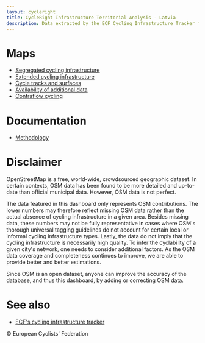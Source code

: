 ```yaml
---
layout: cycleright
title: CycleRight Infrastructure Territorial Analysis - Latvia
description: Data extracted by the ECF Cycling Infrastructure Tracker from OpenStreetMap for the purpose of the CycleRight project - Latvia divided by municipalities
---
```


# Maps

- [Segregated cycling infrastructure](Municipalities_LV_map_A1.html)
- [Extended cycling infrastructure](Municipalities_LV_map_A2.html)
- [Cycle tracks and surfaces](Municipalities_LV_map_B.html)
- [Availability of additional data](Municipalities_LV_map_C.html)
- [Contraflow cycling](Municipalities_LV_map_D.html)

# Documentation

- [Methodology](../../Documents/Methodology.pdf)

# Disclaimer

OpenStreetMap is a free, world-wide, crowdsourced geographic dataset. In certain contexts, OSM data has been found to be more detailed and up-to-date than official municipal data. However, OSM data is not perfect.

The data featured in this dashboard only represents OSM contributions. The lower numbers may therefore reflect missing OSM data rather than the actual absence of cycling infrastructure in a given area. Besides missing data, these numbers may not be fully representative in cases where OSM's thorough universal tagging guidelines do not account for certain local or informal cycling infrastructure types. Lastly, the data do not imply that the cycling infrastructure is necessarily high quality. To infer the cyclability of a given city's network, one needs to consider additional factors. As the OSM data coverage and completeness continues to improve, we are able to provide better and better estimations.

Since OSM is an open dataset, anyone can improve the accuracy of the database, and thus this dashboard, by adding or correcting OSM data.

# See also

- [ECF's cycling infrastructure tracker](https://ecf.com/ecf-cycling-infrastructure-tracker)

© European Cyclists' Federation